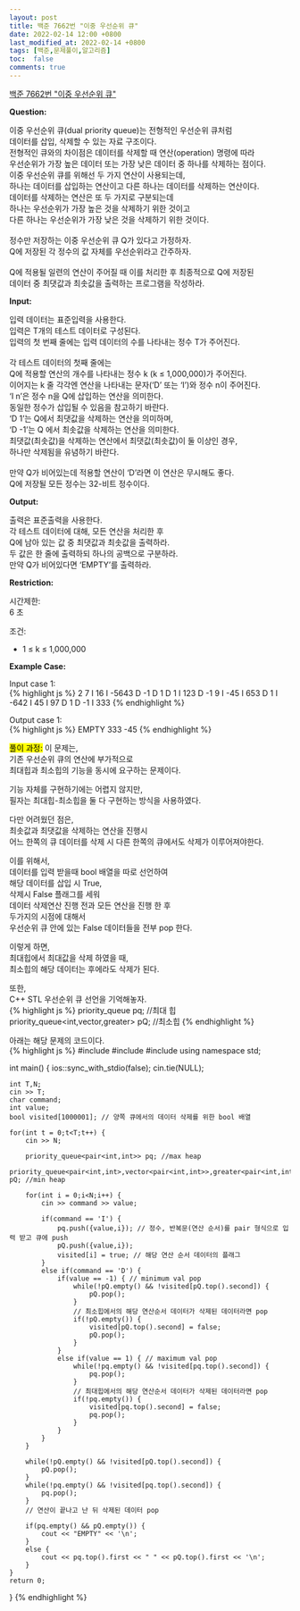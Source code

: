 ```yaml
---
layout: post
title: 백준 7662번 "이중 우선순위 큐"
date: 2022-02-14 12:00 +0800
last_modified_at: 2022-02-14 +0800
tags: [백준,문제풀이,알고리즘]
toc:  false
comments: true
---
```


[백준 7662번 "이중 우선순위 큐"](https://www.acmicpc.net/problem/7662)<br>

<strong>Question:</strong>  

이중 우선순위 큐(dual priority queue)는 전형적인 우선순위 큐처럼 <br>
데이터를 삽입, 삭제할 수 있는 자료 구조이다. <br>
전형적인 큐와의 차이점은 데이터를 삭제할 때 연산(operation) 명령에 따라 <br>
우선순위가 가장 높은 데이터 또는 가장 낮은 데이터 중 하나를 삭제하는 점이다. <br>
이중 우선순위 큐를 위해선 두 가지 연산이 사용되는데, <br>
하나는 데이터를 삽입하는 연산이고 다른 하나는 데이터를 삭제하는 연산이다. <br>
데이터를 삭제하는 연산은 또 두 가지로 구분되는데 <br>
하나는 우선순위가 가장 높은 것을 삭제하기 위한 것이고 <br>
다른 하나는 우선순위가 가장 낮은 것을 삭제하기 위한 것이다. <br>
<br>
정수만 저장하는 이중 우선순위 큐 Q가 있다고 가정하자. <br>
Q에 저장된 각 정수의 값 자체를 우선순위라고 간주하자. <br>
<br>
Q에 적용될 일련의 연산이 주어질 때 이를 처리한 후 최종적으로 Q에 저장된 <br>
데이터 중 최댓값과 최솟값을 출력하는 프로그램을 작성하라. <br>

<strong>Input:</strong>  

입력 데이터는 표준입력을 사용한다. <br>
입력은 T개의 테스트 데이터로 구성된다. <br>
입력의 첫 번째 줄에는 입력 데이터의 수를 나타내는 정수 T가 주어진다. <br>
<br>
각 테스트 데이터의 첫째 줄에는 <br>
Q에 적용할 연산의 개수를 나타내는 정수 k (k ≤ 1,000,000)가 주어진다. <br>
이어지는 k 줄 각각엔 연산을 나타내는 문자(‘D’ 또는 ‘I’)와 정수 n이 주어진다. <br>
‘I n’은 정수 n을 Q에 삽입하는 연산을 의미한다. <br>
동일한 정수가 삽입될 수 있음을 참고하기 바란다. <br>
‘D 1’는 Q에서 최댓값을 삭제하는 연산을 의미하며, <br>
‘D -1’는 Q 에서 최솟값을 삭제하는 연산을 의미한다. <br>
최댓값(최솟값)을 삭제하는 연산에서 최댓값(최솟값)이 둘 이상인 경우, <br>
하나만 삭제됨을 유념하기 바란다.<br>
<br>
만약 Q가 비어있는데 적용할 연산이 ‘D’라면 이 연산은 무시해도 좋다. <br>
Q에 저장될 모든 정수는 32-비트 정수이다. <br>

<strong>Output:</strong>  


출력은 표준출력을 사용한다. <br>
각 테스트 데이터에 대해, 모든 연산을 처리한 후 <br>
Q에 남아 있는 값 중 최댓값과 최솟값을 출력하라. <br>
두 값은 한 줄에 출력하되 하나의 공백으로 구분하라. <br>
만약 Q가 비어있다면 ‘EMPTY’를 출력하라. <br>


<strong>Restriction:</strong>  


시간제한:<br>
6 초 <br>

조건: <br>
<ul>
<li>
1 ≤ k ≤ 1,000,000 
</li>
</ul>

<strong>Example Case:</strong>   

Input case 1: <br>
{% highlight js %}
2
7
I 16
I -5643
D -1
D 1
D 1
I 123
D -1
9
I -45
I 653
D 1
I -642
I 45
I 97
D 1
D -1
I 333
{% endhighlight %}

Output case 1: <br>
{% highlight js %}
EMPTY
333 -45
{% endhighlight %}  


<mark>풀이 과정:</mark>
이 문제는,<br>
기존 우선순위 큐의 연산에 부가적으로 <br>
최대힙과 최소힙의 기능을 동시에 요구하는 문제이다. <br>
<p>

기능 자체를 구현하기에는 어렵지 않지만,  <br>
필자는 최대힙-최소힙을 둘 다 구현하는 방식을 사용하였다.<br>
<p>

다만 어려웠던 점은, <br>
최솟값과 최댓값을 삭제하는 연산을 진행시 <br>
어느 한쪽의 큐 데이터를 삭제 시 다른 한쪽의 큐에서도 삭제가 이루어져야한다.<br>
<p>

이를 위해서,  <br>
데이터를 입력 받을때 bool 배열을 따로 선언하여<br>
해당 데이터를 삽입 시 True,<br>
삭제시 False 플래그를 세워<br>
데이터 삭제연산 진행 전과 모든 연산을 진행 한 후 <br>
두가지의 시점에 대해서 <br>
우선순위 큐 안에 있는 False 데이터들을 전부 pop 한다.<br>
<p>

이렇게 하면,<br>
최대힙에서 최대값을 삭제 하였을 때,<br>
최소힙의 해당 데이터는 후에라도 삭제가 된다.<br>
<p>

또한,<br>
C++ STL 우선순위 큐 선언을 기억해놓자.<br>
{% highlight js %}
priority_queue<int> pq; //최대 힙
priority_queue<int,vector<int>,greater<int>> pQ; //최소힙
{% endhighlight %}  
<p>

아래는 해당 문제의 코드이다.<br>
{% highlight js %}
#include <iostream>
#include <map>
#include <queue>
using namespace std;

int main() {
    ios::sync_with_stdio(false);
    cin.tie(NULL);

    int T,N;
    cin >> T;
    char command;
    int value;
    bool visited[1000001]; // 양쪽 큐에서의 데이터 삭제를 위한 bool 배열

    for(int t = 0;t<T;t++) {
        cin >> N;

        priority_queue<pair<int,int>> pq; //max heap
        priority_queue<pair<int,int>,vector<pair<int,int>>,greater<pair<int,int>>> pQ; //min heap

        for(int i = 0;i<N;i++) {
            cin >> command >> value;

            if(command == 'I') {
                pq.push({value,i}); // 정수, 반복문(연산 순서)를 pair 형식으로 입력 받고 큐에 push
                pQ.push({value,i});
                visited[i] = true; // 해당 연산 순서 데이터의 플래그
            }
            else if(command == 'D') {
                if(value == -1) { // minimum val pop
                    while(!pQ.empty() && !visited[pQ.top().second]) {
                        pQ.pop();
                    }
                    // 최소힙에서의 해당 연산순서 데이터가 삭제된 데이터라면 pop
                    if(!pQ.empty()) { 
                        visited[pQ.top().second] = false;
                        pQ.pop();
                    }
                }
                else if(value == 1) { // maximum val pop
                    while(!pq.empty() && !visited[pq.top().second]) {
                        pq.pop();
                    }
                    // 최대힙에서의 해당 연산순서 데이터가 삭제된 데이터라면 pop
                    if(!pq.empty()) {
                        visited[pq.top().second] = false;
                        pq.pop();
                    }
                }
            }
        }

        while(!pQ.empty() && !visited[pQ.top().second]) {
            pQ.pop();
        }
        while(!pq.empty() && !visited[pq.top().second]) {
            pq.pop();
        }
        // 연산이 끝나고 난 뒤 삭제된 데이터 pop

        if(pq.empty() && pQ.empty()) {
            cout << "EMPTY" << '\n';
        }
        else {
            cout << pq.top().first << " " << pQ.top().first << '\n';
        }
    }
    return 0;
}
{% endhighlight %}  